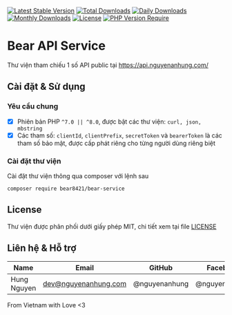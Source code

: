 [![Latest Stable Version](https://img.shields.io/packagist/v/bear8421/bear-service.svg?style=flat-square)](https://packagist.org/packages/bear8421/bear-service)
[![Total Downloads](https://img.shields.io/packagist/dt/bear8421/bear-service.svg?style=flat-square)](https://packagist.org/packages/bear8421/bear-service)
[![Daily Downloads](https://img.shields.io/packagist/dd/bear8421/bear-service.svg?style=flat-square)](https://packagist.org/packages/bear8421/bear-service)
[![Monthly Downloads](https://img.shields.io/packagist/dm/bear8421/bear-service.svg?style=flat-square)](https://packagist.org/packages/bear8421/bear-service)
[![License](https://img.shields.io/packagist/l/bear8421/bear-service.svg?style=flat-square)](https://packagist.org/packages/bear8421/bear-service)
[![PHP Version Require](https://img.shields.io/packagist/dependency-v/bear8421/bear-service/php)](https://packagist.org/packages/bear8421/bear-service)

# Bear API Service

Thư viện tham chiếu 1 số API public tại https://api.nguyenanhung.com/

## Cài đặt & Sử dụng

### Yêu cầu chung

- [x] Phiên bản PHP `^7.0 || ^8.0`, được bật các thư viện: `curl, json, mbstring`
- [x] Các tham số: `clientId`, `clientPrefix`, `secretToken` và `bearerToken` là các tham số bảo mật, được cấp phát
  riêng cho từng người dùng riêng biệt

### Cài đặt thư viện

Cài đặt thư viện thông qua composer với lệnh sau

```shell
composer require bear8421/bear-service
```

## License

Thư viện được phân phối dưới giấy phép MIT, chi tiết xem tại
file [LICENSE](https://github.com/bear8421/bear-service/blob/main/LICENSE)

## Liên hệ & Hỗ trợ

| Name        | Email                | GitHub        | Facebook      |
|-------------|----------------------|---------------|---------------|
| Hung Nguyen | dev@nguyenanhung.com | @nguyenanhung | @nguyenanhung |

From Vietnam with Love <3

